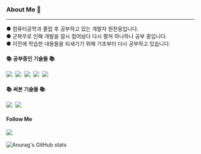 <!--
**cksdnd7893/cksdnd7893** is a ✨ _special_ ✨ repository because its `README.md` (this file) appears on your GitHub profile.

Here are some ideas to get you started:

- 🔭 I’m currently working on ...
- 🌱 I’m currently learning ...
- 👯 I’m looking to collaborate on ...
- 🤔 I’m looking for help with ...
- 💬 Ask me about ...
- 📫 How to reach me: ...
- 😄 Pronouns: ...
- ⚡ Fun fact: ...
-->

### About Me 👋
---
  ● 컴퓨터공학과 졸업 후 공부하고 있는 개발자 원찬웅입니다.  
  ● 군복무로 인해 개발을 잠시 접어놨다 다시 펼쳐 하나하나 공부 중입니다.  
  ● 이전에 학습한 내용들을 되새기기 위해 기초부터 다시 공부하고 있습니다.
  
  
#### 📚 공부중인 기술들 📚
<p>
  <!-- <img src="https://img.shields.io/badge/언어-색상?style=flat-square&logo=simpleicons에서 로고 이름&logoColor=white"/> -->
  <img src="https://img.shields.io/badge/Java-007396?style=flat-square&logo=Java&logoColor=white"/></a>&nbsp
  <img src="https://img.shields.io/badge/Python-3766AB?style=flat-square&logo=Python&logoColor=white"/></a>&nbsp 
  <img src="https://img.shields.io/badge/C-ffb13b?style=flat-square&logo=C&logoColor=white"/></a>&nbsp 
  <img src="https://img.shields.io/badge/Mysql-E6B91E?style=flat-square&logo=MySql&logoColor=white"/></a>&nbsp
  <img src="https://img.shields.io/badge/Git-F05032?style=flat-square&logo=Git&logoColor=white"/></a>&nbsp
</p>

#### 📚 써본 기술들 📚
<p>
  <img src="https://img.shields.io/badge/HTML-E34F26?style=flat-square&logo=HTML5&logoColor=white"/></a>&nbsp
  <img src="https://img.shields.io/badge/CSS-1572B6?style=flat-square&logo=CSS3&logoColor=white"/></a>&nbsp
</p>

#### Follow Me
<p>
  <a href="https://www.instagram.com/__chanung/"><img src="https://img.shields.io/badge/Instagram-E4405F?style=flat-square&logo=Instagram&logoColor=white"/></a>&nbsp
</p>



![Anurag's GitHub stats](https://github-readme-stats.vercel.app/api?username=cksdnd7893&show_icons=true&theme=dark)
